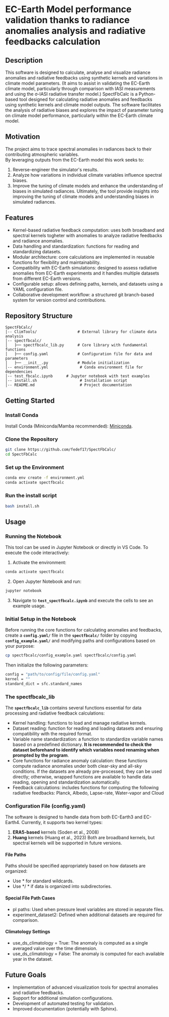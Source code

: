 # EC-Earth Model performance validation thanks to radiance anomalies analysis and radiative feedbacks calculation 
## Description
This software is designed to calculate, analyse and visualize radiance anomalies and radiative feedbacks using synthetic kernels and variations in climate model parameters. 
(It aims to assist in validating the EC-Earth climate model, particularly through comparison with IASI measurements and using the σ-IASI radiative transfer model.)
SpectFbCalc is a Python-based tool designed for calculating radiative anomalies and feedbacks using synthetic kernels and climate model outputs. The software facilitates the analysis of radiative biases and explores the impact of parameter tuning on climate model performance, particularly within the EC-Earth climate model.

## Motivation
The project aims to trace spectral anomalies in radiances back to their contributing atmospheric variables.  
By leveraging outputs from the EC-Earth model this work seeks to: 
1. Reverse-engineer the simulator's results.
2. Analyze how variations in individual climate variables influence spectral biases. 
3. Improve the tuning of climate models and enhance the understanding of biases in simulated radiances.
Ultimately, the tool provide insights into improving the tuning of climate models and understanding biases in simulated radiances.

## Features
- Kernel-based radiative feedback computation: uses both broadband and spectral kernels togheter with anomalies to analyze radiative feedbacks and radiance anomalies.
- Data handling and standardization: functions for reading and standardizing datasets.
- Modular architecture: core calculations are implemented in reusable functions for flexibility and maintainability.
- Compatibility with EC-Earth simulations: designed to assess radiative anomalies from EC-Earth experiments and it handles multiple datasets from different EC-Earth versions.
- Configurable setup: allows defining paths, kernels, and datasets using a YAML configuration file.
- Collaborative development workflow: a structured git branch-based system for version control and contributions.

## Repository Structure
```
SpectFbCalc/
│-- ClimTools/                  # External library for climate data analysis
│-- spectfbcalc/
│   ├── spectfbcalc_lib.py      # Core library with fundamental functions
│   ├── config.yaml             # Configuration file for data and parameters
│   ├── __init__.py             # Module initialization
│-- environment.yml              # Conda environment file for dependencies
│-- test_fbcalc.ipynb      # Jupyter notebook with test examples
│-- install.sh                   # Installation script
│-- README.md                    # Project documentation
```

## Getting Started
### Install Conda
Install Conda (Miniconda/Mamba recommended): [Miniconda](https://docs.conda.io/en/latest/miniconda.html).
### Clone the Repository
```bash
git clone https://github.com/fedef17/SpectFbCalc/
cd SpectFbCalc
```
### Set up the Environment
```bash
conda env create -f environment.yml
conda activate spectfbcalc
```
### Run the install script
```bash
bash install.sh
```

## Usage
### Running the Notebook
This tool can be used in Jupyter Notebook or directly in VS Code.
To execute the code interactively:
1. Activate the environment:
```bash
conda activate spectfbcalc
```
2. Open Jupyter Notebook and run:
```bash
jupyter notebook
```
3. Navigate to **`test_spectfbcalc.ipynb`** and execute the cells to see an example usage.
### Initial Setup in the Notebook
Before running the core functions for calculating anomalies and feedbacks, create a **`config.yaml/`** file in the **`spectfbcalc/`** folder by copying **`config_example.yaml/`** and modifying paths and configurations based on your purpose: 
```bash
cp spectfbcalc/config_example.yaml spectfbcalc/config.yaml
```
Then initialize the following parameters:
```bash
config = "path/to/config/file/config.yaml"
kernel = ""
standard_dict = sfc.standard_names
```
### The spectfbcalc_lib
The **`spectfbcalc_lib`** contains several functions essential for data processing and radiative feedback calculations: 
- Kernel handling: functions to load and manage radiative kernels. 
- Dataset reading: function for reading and loading datasets and ensuring compatibility with the required format. 
- Variable name standardization: a function to standardize variable names based on a predefined dictionary. **It is recommended to check the dataset beforehand to identify which variables need renaming when prompted by the program**. 
- Core functions for radiance anomaly calculation: these functions compute radiance anomalies under both clear-sky and all-sky conditions. If the datasets are already pre-processed, they can be used directly; otherwise, wrapped functions are available to handle data reading, opening and standardization automatically. 
- Feedback calculations: includes functions for computing the following radiative feedbacks: Planck, Albedo, Lapse-rate, Water-vapor and Cloud
### Configuration File (config.yaml)
The software is designed to handle data from both EC-Earth3 and EC-Earth4. Currently, it supports two kernel types:
1. **ERA5-based** kernels (Soden et al., 2008) 
2. **Huang** kernels (Huang et al., 2023)
Both are broadband kernels, but spectral kernels will be supported in future versions.
#### File Paths
Paths should be specified appropriately based on how datasets are organized: 
- Use * for standard wildcards. 
- Use */ * if data is organized into subdirectories. 
#### Special File Path Cases 
- pl paths: Used when pressure level variables are stored in separate files. 
- experiment_dataset2: Defined when additional datasets are required for comparison. 
#### Climatology Settings 
- use_ds_climatology = True: The anomaly is computed as a single averaged value over the time dimension. 
- use_ds_climatology = False: The anomaly is computed for each available year in the dataset.

## Future Goals 
- Implementation of advanced visualization tools for spectral anomalies and radiative feedbacks.
- Support for additional simulation configurations.
- Development of automated testing for validation.
- Improved documentation (potentially with Sphinx).
